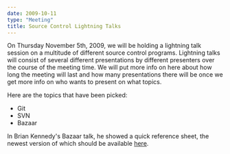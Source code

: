 ```yaml
---
date: 2009-10-11
type: "Meeting"
title: Source Control Lightning Talks
---
```

On Thursday November 5th, 2009, we will be holding a lightning talk session on a multitude of different source control programs. Lightning talks will consist of several different presentations by different presenters over the course of the meeting time. We will put more info on here about how long the meeting will last and how many presentations there will be once we get more info on who wants to present on what topics.

Here are the topics that have been picked:

*   Git
*   SVN
*   Bazaar

In Brian Kennedy's Bazaar talk, he showed a quick reference sheet, the newest version of which should be available [here](http://doc.bazaar-vcs.org/latest/en/quick-reference/index.html).
